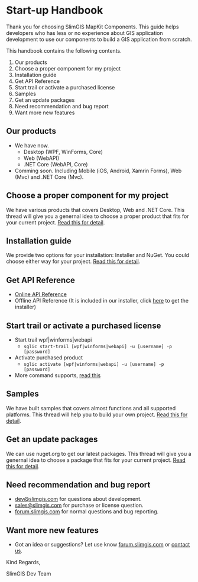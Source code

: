 # Start-up Handbook

Thank you for choosing SlimGIS MapKit Components. This guide helps developers who has less or no experience about GIS application development to use our components to build a GIS application from scratch.

This handbook contains the following contents.

1. Our products
2. Choose a proper component for my project
3. Installation guide
4. Get API Reference
5. Start trail or activate a purchased license
6. Samples
7. Get an update packages
8. Need recommendation and bug report
9. Want more new features

## Our products
- We have now.
    - Desktop (WPF, WinForms, Core)
    - Web (WebAPI)
    - .NET Core (WebAPI, Core)
- Comming soon. Including Mobile (iOS, Android, Xamrin Forms), Web (Mvc) and .NET Core (Mvc).
    
## Choose a proper component for my project
We have various products that covers Desktop, Web and .NET Core. This thread will give you a genernal idea to choose a proper product that fits for your current project. [Read this for detail](https://github.com/SlimGIS/Documents/blob/master/Getting%20started/ComponentCompare.md).

## Installation guide
We provide two options for your installation: Installer and NuGet. You could choose either way for your project. [Read this for detail](https://github.com/SlimGIS/Documents/blob/master/Getting%20started/Installation.md).

## Get API Reference
- [Online API Reference](https://github.com/SlimGIS/MapKit-API-Docs/blob/gh-pages/README.md)
- Offline API Reference (It is included in our installer, click [here](http://www.slimgis.com/download-trial) to get the installer)
 
## Start trail or activate a purchased license
- Start trail wpf|winforms|webapi
    - `sglic start-trail [wpf|winforms|webapi] -u [username] -p [password]`
- Activate purchased product
    - `sglic activate [wpf|winforms|webapi] -u [username] -p [password]` 
- More command supports, [read this](#) 

## Samples
We have built samples that covers almost functions and all supported platforms. This thread will help you to build your own project. [Read this for detail](https://github.com/SlimGIS/Start-up-Handbook/blob/master/Samples.md).

## Get an update packages
We can use nuget.org to get our latest packages. This thread will give you a genernal idea to choose a package that fits for your current project. [Read this for detail](https://github.com/SlimGIS/Documents/blob/master/Getting%20started/ReleaseHistory.md).

## Need recommendation and bug report
- [dev@slimgis.com](mailto:dev@slimgis.com) for questions about development.
- [sales@slimgis.com](mailto:sales@slimgis.com) for purchase or license question.
- [forum.slimgis.com](http://forums.slimgis.com) for normal questions and bug reporting.

## Want more new features
- Got an idea or suggestions? Let use know [forum.slimgis.com](http://forums.slimgis.com/) or [contact us](mailto:support@slimgis.com).


Kind Regards,

SlimGIS Dev Team
